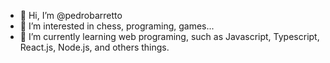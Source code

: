 - 👋 Hi, I’m @pedrobarretto
- 👀 I’m interested in chess, programing, games... 
- 🌱 I’m currently learning web programing, such as Javascript, Typescript, React.js, Node.js, and others things.

<!---
pedrobarretto/pedrobarretto is a ✨ special ✨ repository because its `README.md` (this file) appears on your GitHub profile.
You can click the Preview link to take a look at your changes.
--->
